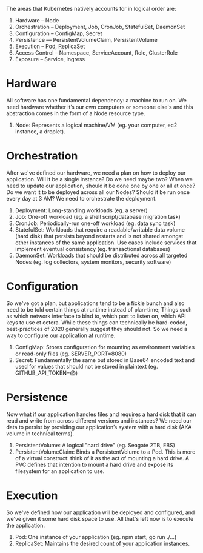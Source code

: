 The areas that Kubernetes natively accounts for in logical order are:

1. Hardware – Node
2. Orchestration – Deployment, Job, CronJob, StatefulSet, DaemonSet
3. Configuration – ConfigMap, Secret
4. Persistence — PersistentVolumeClaim, PersistentVolume
5. Execution – Pod, ReplicaSet
6. Access Control – Namespace, ServiceAccount, Role, ClusterRole
7. Exposure – Service, Ingress

# Hardware

All software has one fundamental dependency: a machine to run on. We need hardware whether it’s our own computers or someone else's and this abstraction comes in the form of a Node resource type.

1. Node: Represents a logical machine/VM (eg. your computer, ec2 instance, a droplet).

# Orchestration

After we've defined our hardware, we need a plan on how to deploy our application. Will it be a single instance? Do we need maybe two? When we need to update our application, should it be done one by one or all at once? Do we want it to be deployed across all our Nodes? Should it be run once every day at 3 AM? We need to orchestrate the deployment.

1. Deployment: Long-standing workloads (eg. a server)
2. Job: One-off workload (eg. a shell script/database migration task)
3. CronJob: Periodically-run one-off workload (eg. data sync task)
4. StatefulSet: Workloads that require a readable/writable data volume (hard disk) that persists beyond restarts and is not shared amongst other instances of the same application. Use cases include services that implement eventual consistency (eg. transactional databases)
5. DaemonSet: Workloads that should be distributed across all targeted Nodes (eg. log collectors, system monitors, security software)

# Configuration
So we've got a plan, but applications tend to be a fickle bunch and also need to be told certain things at runtime instead of plan-time; Things such as which network interface to bind to, which port to listen on, which API keys to use et cetera. While these things can technically be hard-coded, best-practices of 2020 generally suggest they should not. So we need a way to configure our application at runtime.

1. ConfigMap: Stores configuration for mounting as environment variables or read-only files (eg. SERVER_PORT=8080)
2. Secret: Fundamentally the same but stored in Base64 encoded text and used for values that should not be stored in plaintext (eg. GITHUB_API_TOKEN=😱)

# Persistence
Now what if our application handles files and requires a hard disk that it can read and write from across different versions and instances? We need our data to persist by providing our application’s system with a hard disk (AKA volume in technical terms).

1. PersistentVolume: A logical "hard drive" (eg. Seagate 2TB, EBS)
2. PersistentVolumeClaim: Binds a PersistentVolume to a Pod. This is more of a virtual construct: think of it as the act of mounting a hard drive. A PVC defines that intention to mount a hard drive and expose its filesystem for an application to use.

# Execution
So we've defined how our application will be deployed and configured, and we've given it some hard disk space to use. All that's left now is to execute the application.

1. Pod: One instance of your application (eg. npm start, go run ./...)
2. ReplicaSet: Maintains the desired count of your application instances.
